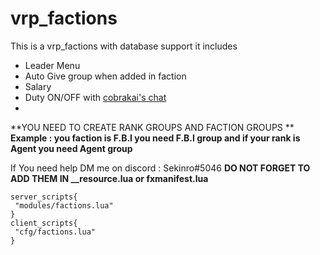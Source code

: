 # vrp_factions
This is a vrp_factions with database support it includes
- Leader Menu
- Auto Give group when added in faction
- Salary
- Duty ON/OFF with [cobrakai's chat](https://github.com/DaNiel-Coder3/chat-fivem)
- 
**YOU NEED TO CREATE RANK GROUPS AND FACTION GROUPS **
**Example : you faction is F.B.I you need F.B.I group and if your rank is Agent you need Agent group**

If You need help DM me on discord : Sekinro#5046
 **DO NOT FORGET TO ADD THEM IN __resource.lua or fxmanifest.lua**
 ```
server_scripts{ 
  "modules/factions.lua"
}
client_scripts{
  "cfg/factions.lua"
}
```
